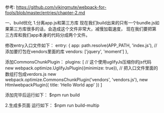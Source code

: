 参考:
https://github.com/vikingmute/webpack-for-fools/blob/master/entries/chapter-2.md

一、build优化
1.分离app.js和第三方库
现在我们build出来的只有一个bundle.js如果第三方库很多的话，会造成这个文件非常大，减慢加载速度，
现在我们要把第三方库和我们app本身的代码分成两个文件。

修改entry入口文件如下：
entry: {
	app: path.resolve(APP_PATH, 'index.js'),
	// 添加要打包在vendors里面的库
	vendors: ['jquery', 'moment']
},

添加CommonsChunkPlugin：
plugins: [
    // 这个使用uglifyJs压缩你的js代码
    new webpack.optimize.UglifyJsPlugin({minimize: true}),
    // 把入口文件里面的数组打包成verdors.js
    new webpack.optimize.CommonsChunkPlugin('vendors', 'vendors.js'),
    new HtmlwebpackPlugin({
    	title: 'Hello World app'
    })
]

添加完毕后运行如下：
$npm run build


2.生成多页面
运行如下：
$npm run build-multip
